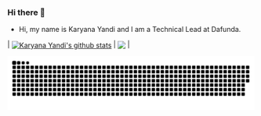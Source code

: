 ### Hi there 👋

- Hi, my name is Karyana Yandi and I am a Technical Lead at Dafunda.

| <a href="https://github.com/karyanayandi/"><img align="center" src="https://github-readme-stats.vercel.app/api?username=karyanayandi&show_icons=true&include_all_commits=true&count_private=true&hide_border=true" alt="Karyana Yandi's github stats" /></a> | <a href="https://github.com/karyanayandi"><img align="center" src="https://github-readme-stats.vercel.app/api/top-langs/?username=karyanayandi&layout=compact&hide_border=true" /></a> |


<!--
**karyanayandi/karyanayandi** is a ✨ _special_ ✨ repository because its `README.md` (this file) appears on your GitHub profile.
-->

![github contribution grid snake animation](https://raw.githubusercontent.com/karyanayandi/karyanayandi/output/github-contribution-grid-snake.svg)

